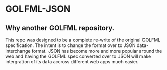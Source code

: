 # GOLFML-JSON

## Why another GOLFML repository.

This repo was designed to be a complete re-write of the original GOLFML specification. The intent is to change the format over to JSON data-interchange format. JSON has become more and more popular around the web and having the GOLFML spec converted over to JSON will make intergration of its data accross different web apps much easier.
